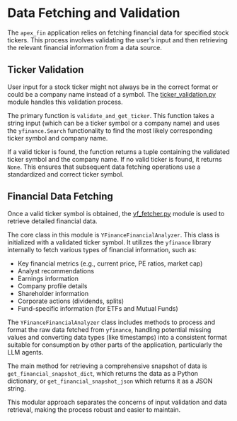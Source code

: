 # Data Fetching and Validation

The `apex_fin` application relies on fetching financial data for specified stock tickers. This process involves validating the user's input and then retrieving the relevant financial information from a data source.

## Ticker Validation

User input for a stock ticker might not always be in the correct format or could be a company name instead of a symbol. The [ticker_validation.py](reference/apex_fin/utils/ticker_validation.md) module handles this validation process.

The primary function is `validate_and_get_ticker`. This function takes a string input (which can be a ticker symbol or a company name) and uses the `yfinance.Search` functionality to find the most likely corresponding ticker symbol and company name.

If a valid ticker is found, the function returns a tuple containing the validated ticker symbol and the company name. If no valid ticker is found, it returns `None`. This ensures that subsequent data fetching operations use a standardized and correct ticker symbol.

## Financial Data Fetching

Once a valid ticker symbol is obtained, the [yf_fetcher.py](reference/apex_fin/utils/yf_fetcher.md) module is used to retrieve detailed financial data.

The core class in this module is `YFinanceFinancialAnalyzer`. This class is initialized with a validated ticker symbol. It utilizes the `yfinance` library internally to fetch various types of financial information, such as:

- Key financial metrics (e.g., current price, PE ratios, market cap)
- Analyst recommendations
- Earnings information
- Company profile details
- Shareholder information
- Corporate actions (dividends, splits)
- Fund-specific information (for ETFs and Mutual Funds)

The `YFinanceFinancialAnalyzer` class includes methods to process and format the raw data fetched from `yfinance`, handling potential missing values and converting data types (like timestamps) into a consistent format suitable for consumption by other parts of the application, particularly the LLM agents.

The main method for retrieving a comprehensive snapshot of data is `get_financial_snapshot_dict`, which returns the data as a Python dictionary, or `get_financial_snapshot_json` which returns it as a JSON string.

This modular approach separates the concerns of input validation and data retrieval, making the process robust and easier to maintain.
